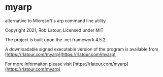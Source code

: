 # myarp

alternative to Microsoft's arp command line utility

Copyright 2021, Rob Latour, Licensed under MIT

The project is built upon the .net framework 4.5.2

A downloadable signed executable version of the program is available from  [https://rlatour.com/myarp](https://rlatour.com/myarp)

For more informaiton please visit  [https://rlatour.com/myarp](https://rlatour.com/myarp)
